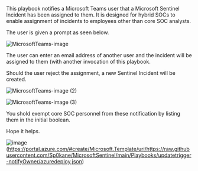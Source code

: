 This playbook notifies a Microsoft Teams user that a Microsoft Sentinel Incident has been assigned to them.
It is designed for hybrid SOCs to enable assignment of incidents to employees other than core SOC analysts.

The user is given a prompt as seen below.

![MicrosoftTeams-image](https://user-images.githubusercontent.com/71527532/221387660-bc742008-773b-4c5c-8ae7-5452b637cc52.png)

The user can enter an email address of another user and the incident will be assigned to them (with another invocation of this playbook.

Should the user reject the assignment, a new Sentinel Incident will be created.

![MicrosoftTeams-image (2)](https://user-images.githubusercontent.com/71527532/221387993-926cb866-f3fe-440b-bcf5-51c07f3fadbc.png)

![MicrosoftTeams-image (3)](https://user-images.githubusercontent.com/71527532/221387995-5dd3a2c5-a152-4f92-be49-4ca7b65bceb7.png)

You shold exempt core SOC personnel from these notification by listing them in the initial boolean.

Hope it helps.

![image](https://user-images.githubusercontent.com/71527532/221388116-3dfff954-fe6a-47ed-af08-13d7d4486c7b.png)(https://portal.azure.com/#create/Microsoft.Template/uri/https://raw.githubusercontent.com/Sp0kane/MicrosoftSentinel/main/Playbooks/updatetrigger-notifyOwner/azuredeploy.json)

